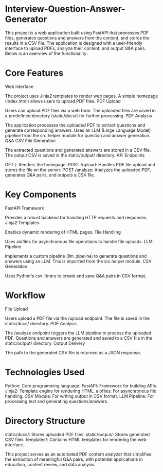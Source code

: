 # Interview-Question-Answer-Generator

This project is a web application built using FastAPI that processes PDF files, generates questions and answers from the content, and stores the results in a CSV file. The application is designed with a user-friendly interface to upload PDFs, analyze their content, and output Q&A pairs. Below is an overview of the functionality:

# Core Features
Web Interface

The project uses Jinja2 templates to render web pages.
A simple homepage (index.html) allows users to upload PDF files.
PDF Upload

Users can upload PDF files via a web form.
The uploaded files are saved in a predefined directory (static/docs/) for further processing.
PDF Analysis

The application processes the uploaded PDF to extract questions and generate corresponding answers.
Uses an LLM (Large Language Model) pipeline from the src.helper module for question and answer generation.
Q&A CSV File Generation

The extracted questions and generated answers are stored in a CSV file.
The output CSV is saved in the static/output/ directory.
API Endpoints

GET /: Renders the homepage.
POST /upload: Handles PDF file upload and stores the file on the server.
POST /analyze: Analyzes the uploaded PDF, generates Q&A pairs, and outputs a CSV file.
# Key Components
FastAPI Framework

Provides a robust backend for handling HTTP requests and responses.
Jinja2 Templates

Enables dynamic rendering of HTML pages.
File Handling

Uses aiofiles for asynchronous file operations to handle file uploads.
LLM Pipeline

Implements a custom pipeline (llm_pipeline) to generate questions and answers using an LLM.
This is imported from the src.helper module.
CSV Generation

Uses Python's csv library to create and save Q&A pairs in CSV format.
# Workflow
File Upload

Users upload a PDF file via the /upload endpoint.
The file is saved in the static/docs/ directory.
PDF Analysis

The /analyze endpoint triggers the LLM pipeline to process the uploaded PDF.
Questions and answers are generated and saved to a CSV file in the static/output/ directory.
Output Delivery

The path to the generated CSV file is returned as a JSON response.
# Technologies Used
Python: Core programming language.
FastAPI: Framework for building APIs.
Jinja2: Template engine for rendering HTML.
aiofiles: For asynchronous file handling.
CSV Module: For writing output in CSV format.
LLM Pipeline: For processing text and generating questions/answers.
# Directory Structure
static/docs/: Stores uploaded PDF files.
static/output/: Stores generated CSV files.
templates/: Contains HTML templates for rendering the web interface.

This project serves as an automated PDF content analyzer that simplifies the extraction of meaningful Q&A pairs, with potential applications in education, content review, and data analysis.
